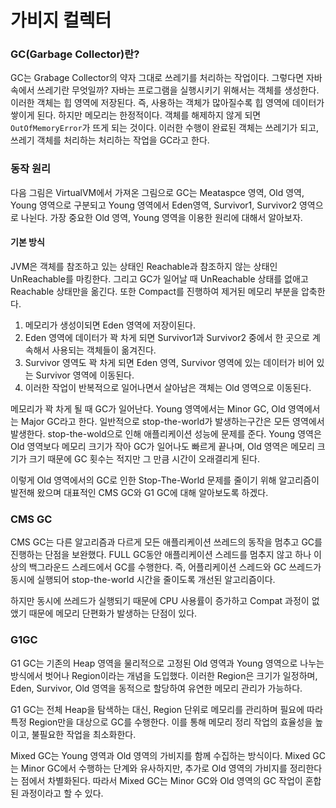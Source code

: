 # 가비지 컬렉터
### GC(Garbage Collector)란?
GC는 Grabage Collector의 약자 그대로 쓰레기를 처리하는 작업이다. 그렇다면 자바 속에서 쓰레기란 무엇일까? 자바는 프로그램을 실행시키기 위해서는 객체를 생성한다. 이러한 객체는 힙 영역에 저장된다. 즉, 사용하는 객체가 많아질수록 힙 영역에 데이터가 쌓이게 된다. 하지만 메모리는 한정적이다. 객체를 해제하지 않게 되면 `OutOfMemoryError`가 뜨게 되는 것이다. 이러한 수행이 완료된 객체는 쓰레기가 되고, 쓰레기 객체를 처리하는 처리하는 작업을 GC라고 한다.

### 동작 원리
다음 그림은 VirtualVM에서 가져온 그림으로 GC는 Meataspce 영역, Old 영역, Young 영역으로 구분되고 Young 영역에서 Eden영역, Survivor1, Survivor2 영역으로 나뉜다. 가장 중요한 Old 영역, Young 영역을 이용한 원리에 대해서 알아보자.

#### 기본 방식
JVM은 객체를 참조하고 있는 상태인 Reachable과 참조하지 않는 상태인 UnReachable를 마킹한다. 그리고 GC가 일어날 때 UnReachable 상태를 없애고 Reachable 상태만을 옮긴다. 또한 Compact를 진행하여 제거된 메모리 부분을 압축한다.

1. 메모리가 생성이되면 Eden 영역에 저장이된다.
2. Eden 영역에 데이터가 꽉 차게 되면 Survivor1과 Survivor2 중에서 한 곳으로 계속해서 사용되는 객체들이 옮겨진다.
3. Survivor 영역도 꽉 차게 되면 Eden 영역, Survivor 영역에 있는 데이터가 비어 있는 Survivor 영역에 이동된다.
4. 이러한 작업이 반복적으로 일어나면서 살아남은 객체는 Old 영역으로 이동된다.

메모리가 꽉 차게 될 때 GC가 일어난다. Young 영역에서는 Minor GC, Old 영역에서는 Major GC라고 한다. 일반적으로 stop-the-world가 발생하는구간은 모든 영역에서 발생한다. stop-the-wold으로 인해 애플리케이션 성능에 문제를 준다. Young 영역은 Old 영역보다 메모리 크기가 작아 GC가 일어나도 빠르게 끝나며, Old 영역은 메모리 크기가 크기 때문에 GC 횟수는 적지만 그 만큼 시간이 오래결리게 된다.

이렇게 Old 영역에서의 GC로 인한 Stop-The-World 문제를 줄이기 위해 알고리즘이 발전해 왔으며 대표적인 CMS GC와 G1 GC에 대해 알아보도록 하겠다.

### CMS GC
CMS GC는  다른 알고리즘과 다르게 모든 애플리케이션 쓰레드의 동작을 멈추고 GC를 진행하는 단점을 보완했다. FULL GC동안 애플리케이션 스레드를 멈추지 않고 하나 이상의 백그라운드 스레드에서 GC를 수행한다. 즉, 어플리케이션 스레드와 GC 쓰레드가 동시에 실행되어 stop-the-world 시간을 줄이도록 개선된 알고리즘이다.

하지만 동시에 쓰레드가 실행되기 때문에 CPU 사용률이 증가하고 Compat 과정이 없앴기 때문에 메모리 단편화가 발생하는 단점이 있다.

### G1GC
G1 GC는 기존의 Heap 영역을 물리적으로 고정된 Old 영역과 Young 영역으로 나누는 방식에서 벗어나 Region이라는 개념을 도입했다. 이러한 Region은 크기가 일정하며, Eden, Survivor, Old 영역을 동적으로 할당하여 유연한 메모리 관리가 가능하다.

G1 GC는 전체 Heap을 탐색하는 대신, Region 단위로 메모리를 관리하며 필요에 따라 특정 Region만을 대상으로 GC를 수행한다. 이를 통해 메모리 정리 작업의 효율성을 높이고, 불필요한 작업을 최소화한다.

Mixed GC는 Young 영역과 Old 영역의 가비지를 함께 수집하는 방식이다. Mixed GC는 Minor GC에서 수행하는 단계와 유사하지만, 추가로 Old 영역의 가비지를 정리한다는 점에서 차별화된다. 따라서 Mixed GC는 Minor GC와 Old 영역의 GC 작업이 혼합된 과정이라고 할 수 있다.